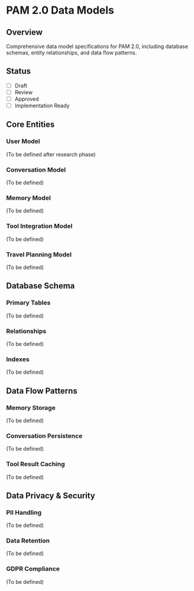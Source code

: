 # PAM 2.0 Data Models

## Overview
Comprehensive data model specifications for PAM 2.0, including database schemas, entity relationships, and data flow patterns.

## Status
- [ ] Draft
- [ ] Review
- [ ] Approved
- [ ] Implementation Ready

## Core Entities

### User Model
(To be defined after research phase)

### Conversation Model
(To be defined)

### Memory Model
(To be defined)

### Tool Integration Model
(To be defined)

### Travel Planning Model
(To be defined)

## Database Schema

### Primary Tables
(To be defined)

### Relationships
(To be defined)

### Indexes
(To be defined)

## Data Flow Patterns

### Memory Storage
(To be defined)

### Conversation Persistence
(To be defined)

### Tool Result Caching
(To be defined)

## Data Privacy & Security

### PII Handling
(To be defined)

### Data Retention
(To be defined)

### GDPR Compliance
(To be defined)